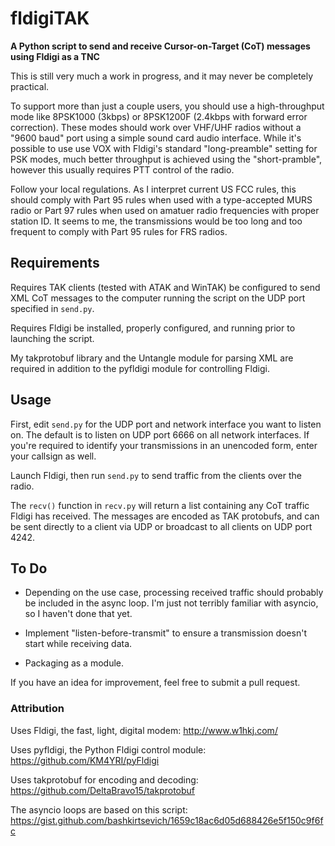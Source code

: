 # fldigiTAK
**A Python script to send and receive Cursor-on-Target (CoT) messages using Fldigi as a TNC**

This is still very much a work in progress, and it may never be completely practical.

To support more than just a couple users, you should use a high-throughput mode like 8PSK1000 (3kbps) or 8PSK1200F (2.4kbps with forward error correction).  These modes should work over VHF/UHF radios without a "9600 baud" port using a simple sound card audio interface.  While it's possible to use use VOX with Fldigi's standard "long-preamble" setting for PSK modes, much better throughput is achieved using the "short-pramble", however this usually requires PTT control of the radio.

Follow your local regulations.  As I interpret current US FCC rules, this should comply with Part 95 rules when used with a type-accepted MURS radio or Part 97 rules when used on amatuer radio frequencies with proper station ID.  It seems to me, the transmissions would be too long and too frequent to comply with Part 95 rules for FRS radios.

## Requirements
Requires TAK clients (tested with ATAK and WinTAK) be configured to send XML CoT messages to the computer running the script on the UDP port specified in `send.py`.

Requires Fldigi be installed, properly configured, and running prior to launching the script.

My takprotobuf library and the Untangle module for parsing XML are required in addition to the pyfldigi module for controlling Fldigi.

## Usage
First, edit `send.py` for the UDP port and network interface you want to listen on.  The default is to listen on UDP port 6666 on all network interfaces.  If you're required to identify your transmissions in an unencoded form, enter your callsign as well.

Launch Fldigi, then run `send.py` to send traffic from the clients over the radio.

The `recv()` function in `recv.py` will return a list containing any CoT traffic Fldigi has received.  The messages are encoded as TAK protobufs, and can be sent directly to a client via UDP or broadcast to all clients on UDP port 4242.

## To Do
- Depending on the use case, processing received traffic should probably be included in the async loop.  I'm just not terribly familiar with asyncio, so I haven't done that yet.

- Implement "listen-before-transmit" to ensure a transmission doesn't start while receiving data.

- Packaging as a module.

If you have an idea for improvement, feel free to submit a pull request.

### Attribution
Uses Fldigi, the fast, light, digital modem: http://www.w1hkj.com/

Uses pyfldigi, the Python Fldigi control module: https://github.com/KM4YRI/pyFldigi

Uses takprotobuf for encoding and decoding: https://github.com/DeltaBravo15/takprotobuf

The asyncio loops are based on this script: https://gist.github.com/bashkirtsevich/1659c18ac6d05d688426e5f150c9f6fc
